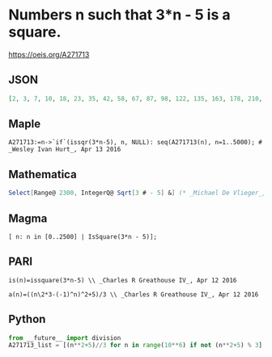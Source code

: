 # Numbers n such that 3\*n \- 5 is a square\.
https://oeis.org/A271713
## JSON
```JSON
[2, 3, 7, 10, 18, 23, 35, 42, 58, 67, 87, 98, 122, 135, 163, 178, 210, 227, 263, 282, 322, 343, 387, 410, 458, 483, 535, 562, 618, 647, 707, 738, 802, 835, 903, 938, 1010, 1047, 1123, 1162, 1242, 1283, 1367, 1410, 1498, 1543, 1635, 1682, 1778, 1827, 1927, 1978, 2082, 2135, 2243, 2298]
```
## Maple
```Maple
A271713:=n->`if`(issqr(3*n-5), n, NULL): seq(A271713(n), n=1..5000); # _Wesley Ivan Hurt_, Apr 13 2016
```
## Mathematica
```Mathematica
Select[Range@ 2300, IntegerQ@ Sqrt[3 # - 5] &] (* _Michael De Vlieger_, Apr 12 2016 *)
```
## Magma
```Magma
[ n: n in [0..2500] | IsSquare(3*n - 5)];
```
## PARI
```PARI
is(n)=issquare(3*n-5) \\ _Charles R Greathouse IV_, Apr 12 2016
```
```PARI
a(n)=((n\2*3-(-1)^n)^2+5)/3 \\ _Charles R Greathouse IV_, Apr 12 2016
```
## Python
```Python
from __future__ import division
A271713_list = [(n**2+5)//3 for n in range(10**6) if not (n**2+5) % 3] # _Chai Wah Wu_, Apr 13 2016
```
